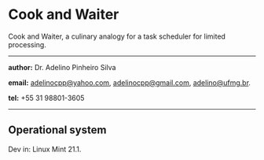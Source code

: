 # Cook and Waiter

Cook and Waiter, a culinary analogy for a task scheduler for limited processing.

----------
__author:__ Dr. Adelino Pinheiro Silva

__email:__ <adelinocpp@yahoo.com>, <adelinocpp@gmail.com>, <adelino@ufmg.br>.

__tel:__ +55 31 98801-3605

----------

## Operational system

Dev in: Linux Mint 21.1.
